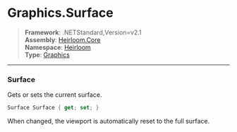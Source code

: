 # Graphics.Surface

> **Framework**: .NETStandard,Version=v2.1  
> **Assembly**: [Heirloom.Core][0]  
> **Namespace**: [Heirloom][0]  
> **Type**: [Graphics][1]  

--------------------------------------------------------------------------------

### Surface

Gets or sets the current surface.

```cs
Surface Surface { get; set; }
```

When changed, the viewport is automatically reset to the full surface.

[0]: ../Heirloom.Core.md
[1]: Heirloom.Graphics.md
